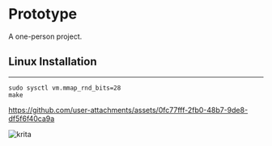 # Prototype
A one-person project.

## Linux Installation
---
```
sudo sysctl vm.mmap_rnd_bits=28
make	
```
https://github.com/user-attachments/assets/0fc77fff-2fb0-48b7-9de8-df5f6f40ca9a

![krita](https://github.com/user-attachments/assets/3840cdbd-0327-4622-af5f-1cc4f70de06d)

